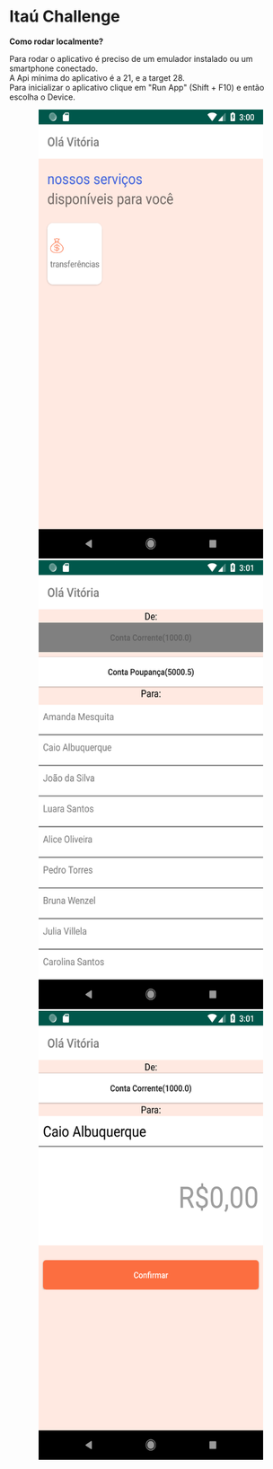 # Itaú Challenge

<b>Como rodar localmente?</b>

Para rodar o aplicativo é preciso de um emulador instalado ou um smartphone conectado. <br>
A Api mínima do aplicativo é a 21, e a target 28. <br>
Para inicializar o aplicativo clique em "Run App" (Shift + F10) e então escolha o Device.

<p align="center">
<img width="400" height="800" src="https://raw.githubusercontent.com/vicolmoraes/ItauChallenge/master/Screenshot_1567004456.png">
<img width="400" height="800" src="https://raw.githubusercontent.com/vicolmoraes/ItauChallenge/master/Screenshot_1567004465.png">
<img width="400" height="800" src="https://raw.githubusercontent.com/vicolmoraes/ItauChallenge/master/Screenshot_1567004470.png"></p>


